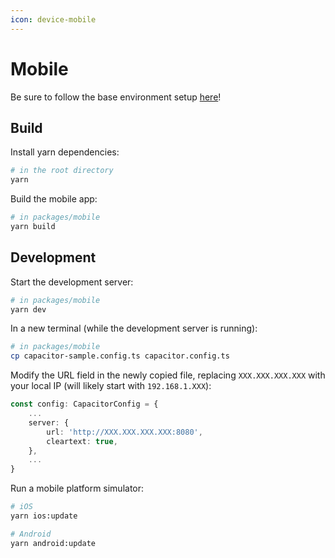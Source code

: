 ```yaml
---
icon: device-mobile
---
```


# Mobile
Be sure to follow the base environment setup [here](./index.md)!

## Build
Install yarn dependencies:
```bash
# in the root directory
yarn
```

Build the mobile app:
```bash
# in packages/mobile
yarn build
```

## Development
Start the development server:
```bash
# in packages/mobile
yarn dev
```

In a new terminal (while the development server is running):
```bash
# in packages/mobile
cp capacitor-sample.config.ts capacitor.config.ts
```

Modify the URL field in the newly copied file, replacing `XXX.XXX.XXX.XXX` with your local IP (will likely start with `192.168.1.XXX`):
```typescript
const config: CapacitorConfig = {
    ...
    server: {
        url: 'http://XXX.XXX.XXX.XXX:8080',
        cleartext: true,
    },
    ...
}
```

Run a mobile platform simulator:
```bash
# iOS
yarn ios:update

# Android
yarn android:update
```
